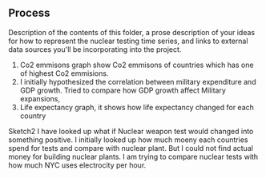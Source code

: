 ## Process

Description of the contents of this folder, a prose description of your ideas for how to represent
the nuclear testing time series, and links to external data sources you'll be incorporating into
the project.
1. Co2 emmisons graph show Co2 emmisons of countries which has one of highest Co2 emmisions.
2. I initially hypothesized the correlation between military expenditure and GDP growth.
Tried to compare how GDP growth affect Military expansions,
3. Life expectancy graph, it shows how life expectancy changed for each country

Sketch2
I have looked up what if Nuclear weapon test would changed into something positive. I initially looked up how much moeny each countries spend for tests and compare with nuclear plant. But I could not find actual money for building nuclear plants.
I am trying to compare nuclear tests with how much NYC uses electrocity per hour.